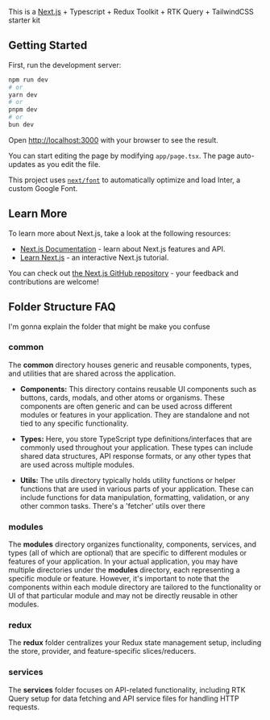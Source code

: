This is a [Next.js](https://nextjs.org/) + Typescript + Redux Toolkit + RTK Query + TailwindCSS starter kit

## Getting Started

First, run the development server:

```bash
npm run dev
# or
yarn dev
# or
pnpm dev
# or
bun dev
```

Open [http://localhost:3000](http://localhost:3000) with your browser to see the result.

You can start editing the page by modifying `app/page.tsx`. The page auto-updates as you edit the file.

This project uses [`next/font`](https://nextjs.org/docs/basic-features/font-optimization) to automatically optimize and load Inter, a custom Google Font.

## Learn More

To learn more about Next.js, take a look at the following resources:

- [Next.js Documentation](https://nextjs.org/docs) - learn about Next.js features and API.
- [Learn Next.js](https://nextjs.org/learn) - an interactive Next.js tutorial.

You can check out [the Next.js GitHub repository](https://github.com/vercel/next.js/) - your feedback and contributions are welcome!

## Folder Structure FAQ

I'm gonna explain the folder that might be make you confuse

### common

The <b>common</b> directory houses generic and reusable components, types, and utilities that are shared across the application.

- <b>Components:</b> This directory contains reusable UI components such as buttons, cards, modals, and other atoms or organisms. These components are often generic and can be used across different modules or features in your application. They are standalone and not tied to any specific functionality.

- <b>Types:</b> Here, you store TypeScript type definitions/interfaces that are commonly used throughout your application. These types can include shared data structures, API response formats, or any other types that are used across multiple modules.

- <b>Utils:</b> The utils directory typically holds utility functions or helper functions that are used in various parts of your application. These can include functions for data manipulation, formatting, validation, or any other common tasks. There's a 'fetcher' utils over there

### modules

The <b>modules</b> directory organizes functionality, components, services, and types (all of which are optional) that are specific to different modules or features of your application. In your actual application, you may have multiple directories under the <b>modules</b> directory, each representing a specific module or feature. However, it's important to note that the components within each module directory are tailored to the functionality or UI of that particular module and may not be directly reusable in other modules.

### redux

The <b>redux</b> folder centralizes your Redux state management setup, including the store, provider, and feature-specific slices/reducers.

### services

The <b>services</b> folder focuses on API-related functionality, including RTK Query setup for data fetching and API service files for handling HTTP requests.
